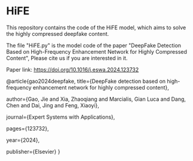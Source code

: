 # HiFE
This repository contains the code of the HiFE model, which aims to solve the highly compressed deepfake content.

The file "HiFE.py" is the model code of the paper "DeepFake Detection Based on High-Frequency Enhancement Network for Highly
Compressed Content", Please cite us if you are interested in it. 

Paper link: https://doi.org/10.1016/j.eswa.2024.123732

@article{gao2024deepfake,
  title={DeepFake detection based on high-frequency enhancement network for highly compressed content},
  
  author={Gao, Jie and Xia, Zhaoqiang and Marcialis, Gian Luca and Dang, Chen and Dai, Jing and Feng, Xiaoyi},
  
  journal={Expert Systems with Applications},
  
  pages={123732},
  
  year={2024},
  
  publisher={Elsevier}
}
